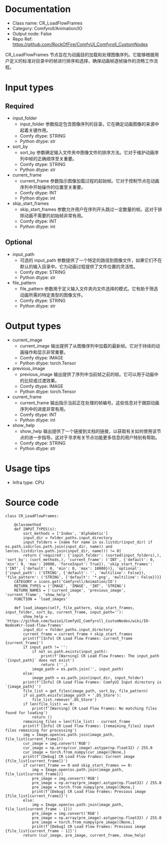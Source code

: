 # Documentation
- Class name: CR_LoadFlowFrames
- Category: Comfyroll/Animation/IO
- Output node: False
- Repo Ref: https://github.com/RockOfFire/ComfyUI_Comfyroll_CustomNodes

CR_LoadFlowFrames 节点旨在为动画目的加载和处理图像序列。它能够根据用户定义的标准对目录中的帧进行排序和选择，确保动画帧逐帧操作的流畅工作流程。

# Input types
## Required
- input_folder
    - input_folder 参数指定包含图像序列的目录。它在确定动画图像的来源中起着关键作用。
    - Comfy dtype: STRING
    - Python dtype: str
- sort_by
    - sort_by 参数确定输入文件夹中图像文件的排序方法。它对于维护动画序列中帧的正确顺序至关重要。
    - Comfy dtype: STRING
    - Python dtype: str
- current_frame
    - current_frame 参数指示图像加载过程的起始帧。它对于控制节点在动画序列中开始操作的位置至关重要。
    - Comfy dtype: INT
    - Python dtype: int
- skip_start_frames
    - skip_start_frames 参数允许用户在序列开头跳过一定数量的帧。这对于排除动画不需要的初始帧非常有用。
    - Comfy dtype: INT
    - Python dtype: int
## Optional
- input_path
    - 可选的 input_path 参数提供了一个特定的路径到图像文件，如果它们不在默认的输入目录中。它为动画过程提供了文件位置的灵活性。
    - Comfy dtype: STRING
    - Python dtype: str
- file_pattern
    - file_pattern 参数用于定义输入文件夹内文件选择的模式。它有助于筛选动画所需的特定类型的图像文件。
    - Comfy dtype: STRING
    - Python dtype: str

# Output types
- current_image
    - current_image 输出提供了从图像序列中加载的最新帧。它对于持续的动画操作和显示非常重要。
    - Comfy dtype: IMAGE
    - Python dtype: torch.Tensor
- previous_image
    - previous_image 输出提供了序列中当前帧之前的帧。它可以用于动画中的比较或过渡效果。
    - Comfy dtype: IMAGE
    - Python dtype: torch.Tensor
- current_frame
    - current_frame 输出指示当前正在处理的帧编号。这些信息对于跟踪动画序列中的进度非常有用。
    - Comfy dtype: INT
    - Python dtype: int
- show_help
    - show_help 输出提供了一个链接到文档的链接，以获取有关如何使用该节点的进一步指导。这对于寻求有关节点功能更多信息的用户特别有帮助。
    - Comfy dtype: STRING
    - Python dtype: str

# Usage tips
- Infra type: CPU

# Source code
```
class CR_LoadFlowFrames:

    @classmethod
    def INPUT_TYPES(s):
        sort_methods = ['Index', 'Alphabetic']
        input_dir = folder_paths.input_directory
        input_folders = [name for name in os.listdir(input_dir) if os.path.isdir(os.path.join(input_dir, name)) and len(os.listdir(os.path.join(input_dir, name))) != 0]
        return {'required': {'input_folder': (sorted(input_folders),), 'sort_by': (sort_methods,), 'current_frame': ('INT', {'default': 0, 'min': 0, 'max': 10000, 'forceInput': True}), 'skip_start_frames': ('INT', {'default': 0, 'min': 0, 'max': 10000})}, 'optional': {'input_path': ('STRING', {'default': '', 'multiline': False}), 'file_pattern': ('STRING', {'default': '*.png', 'multiline': False})}}
    CATEGORY = icons.get('Comfyroll/Animation/IO')
    RETURN_TYPES = ('IMAGE', 'IMAGE', 'INT', 'STRING')
    RETURN_NAMES = ('current_image', 'previous_image', 'current_frame', 'show_help')
    FUNCTION = 'load_images'

    def load_images(self, file_pattern, skip_start_frames, input_folder, sort_by, current_frame, input_path=''):
        show_help = 'https://github.com/Suzie1/ComfyUI_Comfyroll_CustomNodes/wiki/IO-Nodes#cr-load-flow-frames'
        input_dir = folder_paths.input_directory
        current_frame = current_frame + skip_start_frames
        print(f'[Info] CR Load Flow Frames: current_frame {current_frame}')
        if input_path != '':
            if not os.path.exists(input_path):
                print(f'[Warning] CR Load Flow Frames: The input_path `{input_path}` does not exist')
                return ('',)
            image_path = os.path.join('', input_path)
        else:
            image_path = os.path.join(input_dir, input_folder)
        print(f'[Info] CR Load Flow Frames: ComfyUI Input directory is `{image_path}`')
        file_list = get_files(image_path, sort_by, file_pattern)
        if os.path.exists(image_path + '.DS_Store'):
            file_list.remove('.DS_Store')
        if len(file_list) == 0:
            print(f'[Warning] CR Load Flow Frames: No matching files found for loading')
            return ()
        remaining_files = len(file_list) - current_frame
        print(f'[Info] CR Load Flow Frames: {remaining_files} input files remaining for processing')
        img = Image.open(os.path.join(image_path, file_list[current_frame]))
        cur_image = img.convert('RGB')
        cur_image = np.array(cur_image).astype(np.float32) / 255.0
        cur_image = torch.from_numpy(cur_image)[None,]
        print(f'[Debug] CR Load Flow Frames: Current image {file_list[current_frame]}')
        if current_frame == 0 and skip_start_frames == 0:
            img = Image.open(os.path.join(image_path, file_list[current_frame]))
            pre_image = img.convert('RGB')
            pre_image = np.array(pre_image).astype(np.float32) / 255.0
            pre_image = torch.from_numpy(pre_image)[None,]
            print(f'[Debug] CR Load Flow Frames: Previous image {file_list[current_frame]}')
        else:
            img = Image.open(os.path.join(image_path, file_list[current_frame - 1]))
            pre_image = img.convert('RGB')
            pre_image = np.array(pre_image).astype(np.float32) / 255.0
            pre_image = torch.from_numpy(pre_image)[None,]
            print(f'[Debug] CR Load Flow Frames: Previous image {file_list[current_frame - 1]}')
        return (cur_image, pre_image, current_frame, show_help)
```